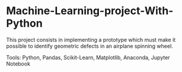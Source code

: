 # Machine-Learning-project-With-Python

This project consists in implementing a prototype which must make it possible to identify geometric defects in an airplane spinning wheel.

Tools: Python, Pandas, Scikit-Learn, Matplotlib, Anaconda, Jupyter Notebook


